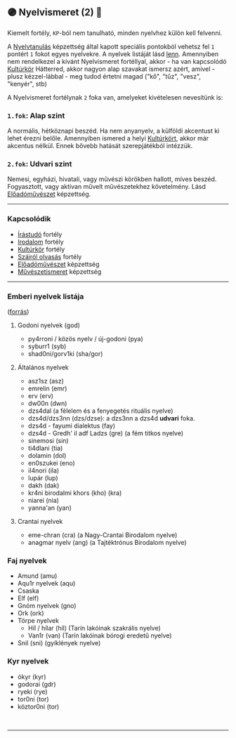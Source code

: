 ## 🟣 Nyelvismeret (2) 🔁

<!-- tag: md_fortely_multiple_nyelvismeret -->

Kiemelt fortély, `KP`-ból nem tanulható, minden nyelvhez külön kell felvenni.

A [Nyelvtanulás](../kepzettsegek.szekunder/nyelvtanulas.md) képzettség által kapott speciális pontokból vehetsz fel `1` pontért `1` fokot egyes nyelvekre. A nyelvek listáját lásd [lenn](#emberi-nyelvek-list%C3%A1ja). Amennyiben nem rendelkezel a kívánt Nyelvismeret fortéllyal, akkor - ha van kapcsolódó [Kultúrkör](kulturkor.md) Hátterred, akkor nagyon alap szavakat ismersz azért, amivel - plusz kézzel-lábbal - meg tudod értetni magad ("kő", "tűz", "vesz", "kenyér", stb)

A Nyelvismeret fortélynak `2` foka van, amelyeket kivételesen nevesítünk is:

### `1.fok`: Alap szint

A normális, hétköznapi beszéd. Ha nem anyanyelv, a külföldi akcentust ki lehet érezni belőle. Amennyiben ismered a helyi [Kultúrkört](kulturkor.md), akkor már akcentus nélkül. Ennek bővebb hatását szerepjátékból intézzük.

### `2.fok`: Udvari szint

Nemesi, egyházi, hivatali, vagy művészi körökben hallott, míves beszéd. Fogyasztott, vagy aktívan művelt művészetekhez követelmény. Lásd [Előadóművészet](../kepzettsegek.szekunder/eloadomuveszet.md) képzettség.

---
### Kapcsolódik

- [Írástudó](../fortelyok.altalanos/irastudo.md) fortély
- [Irodalom](../fortelyok.szabad/irodalom.md) fortély
- [Kultúrkör](kulturkor.md) fortély
- [Szájról olvasás](../fortelyok.altalanos/szajrol_olvasas.md) fortély
- [Előadóművészet](../kepzettsegek.szekunder/eloadomuveszet.md) képzettség
- [Művészetismeret](../kepzettsegek.szekunder/muveszetismeret.md) képzettség

---
### Emberi nyelvek listája
([forrás](https://magus.fandom.com/hu/wiki/Nyelvek_%C3%A9s_nyelcsal%C3%A1dok))

1. Godoni nyelvek (god)
    - py4rroni / közös nyelv / új-godoni (pya)
    - syburr1 (syb)
    - shad0ni/gorv1ki (sha/gor)

2. Általános nyelvek
    - asz1sz (asz)
    - emrelin (emr)
    - erv (erv)
    - dw00n (dwn)
    - dzs4dal (a félelem és a fenyegetés rituális nyelve)
    - dzs4d/dzs3nn (dzs/dzse): a dzs3nn a dzs4d **udvari** foka.
    - dzs4d - fayumi dialektus (fay)
    - dzs4d - Gredh' il adf Ladzs (gre) (a fém titkos nyelve)
    - sinemosi (sin)
    - ti4dlani (tia)
    - dolamin (dol)
    - en0szukei (eno)
    - il4nori (ila)
    - lupár (lup)
    - dakh (dak)
    - kr4ni birodalmi khors (kho) (kra)
    - niarei (nia)
    - yanna'an (yan)
3.  Crantai nyelvek
    - eme-chran (cra) (a Nagy-Crantai Birodalom nyelve)
    - anagmar nyelv (ang) (a Tajtéktrónus Birodalom nyelve)

### Faj nyelvek

- Amund (amu)
- Aqu1r nyelvek (aqu)
- Csaska
- Elf (elf)
- Gnóm nyelvek (gno)
- Ork (ork)
- Törpe nyelvek
  - Híl / hílar (híl) (Tarín lakóinak szakrális nyelve)
  - Van1r  (van) (Tarín lakóinak bórogi eredetű nyelve)
- Snil (sni) (gyíklények nyelve)

### Kyr nyelvek

- ókyr (kyr)
- godorai (gdr)
- ryeki  (rye)
- tor0ni (tor)
- köztor0ni (tor)

<br />

---
